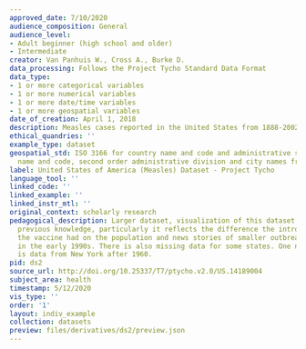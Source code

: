 ```yaml
---
approved_date: 7/10/2020
audience_composition: General
audience_level:
- Adult beginner (high school and older)
- Intermediate
creator: Van Panhuis W., Cross A., Burke D.
data_processing: Follows the Project Tycho Standard Data Format
data_type:
- 1 or more categorical variables
- 1 or more numerical variables
- 1 or more date/time variables
- 1 or more geospatial variables
date_of_creation: April 1, 2018
description: Measles cases reported in the United States from 1888-2002.
ethical_quandries: ''
example_type: dataset
geospatial_std: ISO 3166 for country name and code and administrative subdivision
  name and code, second order administrative division and city names from Geonames
label: United States of America (Measles) Dataset - Project Tycho
language_tool: ''
linked_code: ''
linked_example: ''
linked_instr_mtl: ''
original_context: scholarly research
pedagogical_description: Larger dataset, visualization of this dataset can reinforce
  previous knowledge, particularly it reflects the difference the introduction of
  the vaccine had on the population and news stories of smaller outbreaks happening
  in the early 1990s. There is also missing data for some states. One noticeable omission
  is data from New York after 1960.
pid: ds2
source_url: http://doi.org/10.25337/T7/ptycho.v2.0/US.14189004
subject_area: health
timestamp: 5/12/2020
vis_type: ''
order: '1'
layout: indiv_example
collection: datasets
preview: files/derivatives/ds2/preview.json
---
```

